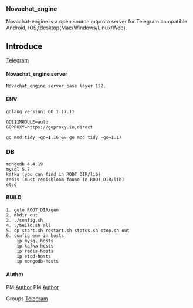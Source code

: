 
### Novachat_engine
Novachat-engine is a open source mtproto server for Telegram compatible Android, IOS,tdesktop(Mac/Windows/Linux/Web).

## Introduce
[Telegram](https://telegram.org/)

#### Novachat_engine server
    Novachat_engine server base layer 122.


#### ENV
    
    golang version: GO 1.17.11
    
    GO111MODULE=auto
    GOPROXY=https://goproxy.io,direct
    
    go mod tidy -go=1.16 && go mod tidy -go=1.17
    

### DB
    mongodb 4.4.19
    mysql 5.7
    kafka (you can find in ROOT_DIR/lib)
    redis (must redisbloom found in ROOT_DIR/lib)
    etcd
    
#### BUILD
    1. goto ROOT_DIR/gen
    2. mkdir out
    3. ./config.sh
    4. ./build.sh all
    5. cp start.sh restart.sh status.sh stop.sh out
    6. config env in hosts 
        ip mysql-hosts 
        ip kafka-hosts 
        ip redis-hosts 
        ip etcd-hosts 
        ip mongodb-hosts


#### Author 
PM [Author](https://t.me/bigM123)
PM [Author](https://t.me/bigM1223)

Groups [Telegram](https://t.me/novachat_telegram)
